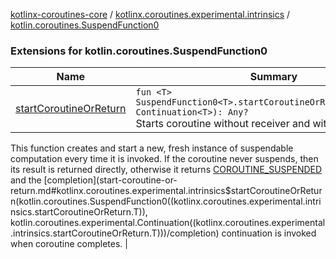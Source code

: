 [kotlinx-coroutines-core](../../index.md) / [kotlinx.coroutines.experimental.intrinsics](../index.md) / [kotlin.coroutines.SuspendFunction0](.)

### Extensions for kotlin.coroutines.SuspendFunction0

| Name | Summary |
|---|---|
| [startCoroutineOrReturn](start-coroutine-or-return.md) | `fun <T> SuspendFunction0<T>.startCoroutineOrReturn(completion: Continuation<T>): Any?`<br>Starts coroutine without receiver and with result type [T](#).
This function creates and start a new, fresh instance of suspendable computation every time it is invoked.
If the coroutine never suspends, then its result is returned directly,
otherwise it returns [COROUTINE_SUSPENDED](#) and the [completion](start-coroutine-or-return.md#kotlinx.coroutines.experimental.intrinsics$startCoroutineOrReturn(kotlin.coroutines.SuspendFunction0((kotlinx.coroutines.experimental.intrinsics.startCoroutineOrReturn.T)), kotlin.coroutines.experimental.Continuation((kotlinx.coroutines.experimental.intrinsics.startCoroutineOrReturn.T)))/completion) continuation is invoked when coroutine completes. |

